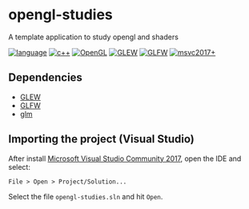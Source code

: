 # opengl-studies

A template application to study opengl and shaders

[![language](https://img.shields.io/badge/language-c++-blue.svg)](https://isocpp.org)
[![c++](https://img.shields.io/badge/std-c++11-blue.svg)](https://isocpp.org/wiki/faq/cpp11)
[![OpenGL](https://img.shields.io/badge/OpenGL-4.1.0-green.svg)](https://www.opengl.org/)
[![GLEW](https://img.shields.io/badge/GLEW-2.1.0-green.svg)](http://glew.sourceforge.net/)
[![GLFW](https://img.shields.io/badge/GLFW-3.2-orange.svg)](https://www.glfw.org/)
[![msvc2017+](https://img.shields.io/badge/MSVC-2017+-ff69b4.svg)](https://visualstudio.microsoft.com/downloads)

## Dependencies

- [GLEW](http://glew.sourceforge.net/)
- [GLFW](https://www.glfw.org/)
- [glm](https://glm.g-truc.net/)

## Importing the project (Visual Studio)
After install [Microsoft Visual Studio Community 2017](https://visualstudio.microsoft.com/downloads), open the IDE and select:

```
File > Open > Project/Solution...
```

Select the file `opengl-studies.sln` and hit `Open`.
